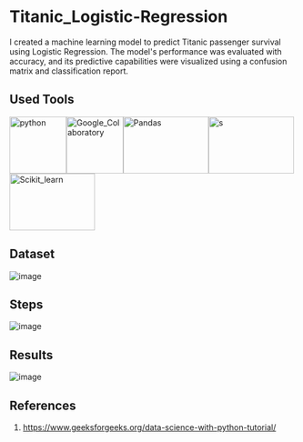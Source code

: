 # Titanic_Logistic-Regression
I created a machine learning model to predict Titanic passenger survival using Logistic Regression. The model's performance was evaluated with accuracy, and its predictive capabilities were visualized using a confusion matrix and classification report.

## Used Tools
<img src="https://cdn.jsdelivr.net/gh/devicons/devicon@latest/icons/python/python-original.svg" alt="python" width="100" height="100" style="max-width: 100%;" /><img src="https://upload.wikimedia.org/wikipedia/commons/d/d0/Google_Colaboratory_SVG_Logo.svg" alt="Google_Colaboratory" width="100" height="100" style="max-width: 100%;" /><img src="https://upload.wikimedia.org/wikipedia/commons/e/ed/Pandas_logo.svg" alt="Pandas" width="150" height="100" style="max-width: 100%;" /><img src="https://encrypted-tbn0.gstatic.com/images?q=tbn:ANd9GcR4WNR24ZR9Kq-CxyDrvXeosQgtC7T9trBqDw&s.svg" alt="s" width="150" height="100" style="max-width: 100%;" /> <img src="https://upload.wikimedia.org/wikipedia/commons/thumb/0/05/Scikit_learn_logo_small.svg/2560px-Scikit_learn_logo_small.svg.png" alt="Scikit_learn" width="150" height="100" style="max-width: 100%;" />


## Dataset
![image](https://github.com/user-attachments/assets/221b951a-1b5e-41b2-b3ff-8ef535969b19)

## Steps
![image](https://github.com/user-attachments/assets/7e74d077-99f4-4f9d-b660-accc9dade114)

## Results
![image](https://github.com/user-attachments/assets/ef0b8526-8fe0-440e-9b60-852adf8cb9b8)


## References
1. https://www.geeksforgeeks.org/data-science-with-python-tutorial/

